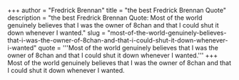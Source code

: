 +++
author = "Fredrick Brennan"
title = "the best Fredrick Brennan Quote"
description = "the best Fredrick Brennan Quote: Most of the world genuinely believes that I was the owner of 8chan and that I could shut it down whenever I wanted."
slug = "most-of-the-world-genuinely-believes-that-i-was-the-owner-of-8chan-and-that-i-could-shut-it-down-whenever-i-wanted"
quote = '''Most of the world genuinely believes that I was the owner of 8chan and that I could shut it down whenever I wanted.'''
+++
Most of the world genuinely believes that I was the owner of 8chan and that I could shut it down whenever I wanted.
